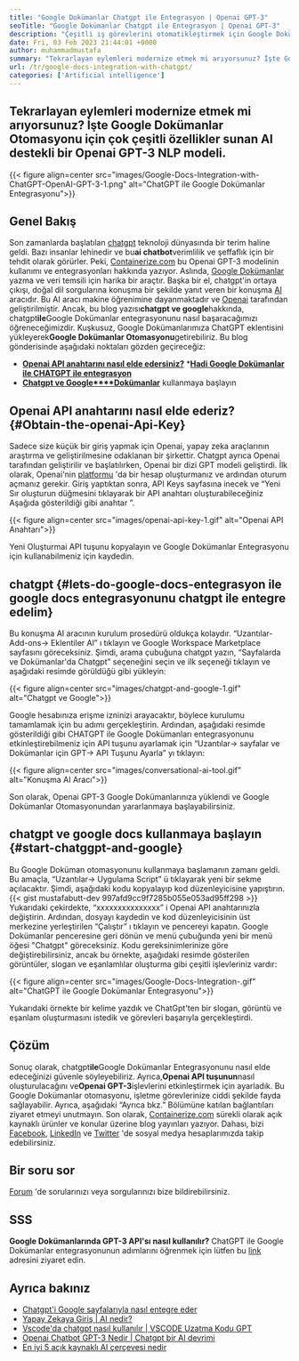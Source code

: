```yaml
---
title: "Google Dokümanlar Chatgpt ile Entegrasyon | Openai GPT-3" 
seoTitle: "Google Dokümanlar Chatgpt ile Entegrasyon | Openai GPT-3" 
description: "Çeşitli iş görevlerini otomatikleştirmek için Google Dokümanlarınıza AI destekli bir GPT-3 modeli yükleyin. CHATGPT ile Google Doküman entegrasyonunu nasıl başaracağınızı öğrenelim." 
date: Fri, 03 Feb 2023 21:44:01 +0000
author: muhammadmustafa
summary: "Tekrarlayan eylemleri modernize etmek mi arıyorsunuz? İşte Google Dokümanlar Otomasyonu için çok çeşitli özellikler sunan AI destekli bir Openai GPT-3 NLP modeli." 
url: /tr/google-docs-integration-with-chatgpt/
categories: ['Artificial intelligence']
---
```


## Tekrarlayan eylemleri modernize etmek mi arıyorsunuz? İşte Google Dokümanlar Otomasyonu için çok çeşitli özellikler sunan AI destekli bir Openai GPT-3 NLP modeli.

{{< figure align=center src="images/Google-Docs-Integration-with-ChatGPT-OpenAI-GPT-3-1.png" alt="ChatGPT ile Google Dokümanlar Entegrasyonu">}}


## Genel Bakış
Son zamanlarda başlatılan [chatgpt][1] teknoloji dünyasında bir terim haline geldi. Bazı insanlar lehinedir ve bu**ai chatbot**verimlilik ve şeffaflık için bir tehdit olarak görürler. Peki, [Containerize.com][2] bu Openai GPT-3 modelinin kullanımı ve entegrasyonları hakkında yazıyor. Aslında, [Google Dokümanlar][3] yazma ve veri temsili için harika bir araçtır. Başka bir el, chatgpt'in ortaya çıkışı, doğal dil sorgularına konuşma bir şekilde yanıt veren bir konuşma [AI][4] aracıdır. Bu AI aracı makine öğrenimine dayanmaktadır ve [Openai][5] tarafından geliştirilmiştir. Ancak, bu blog yazısı**chatgpt ve google**hakkında, chatgpt**ile**Google Dokümanlar entegrasyonunu nasıl başaracağımızı öğreneceğimizdir. Kuşkusuz, Google Dokümanlarımıza ChatGPT eklentisini yükleyerek**Google Dokümanlar Otomasyonu**getirebiliriz.
Bu blog gönderisinde aşağıdaki noktaları gözden geçireceğiz:
* [**Openai API anahtarını nasıl elde edersiniz?**][6]
***[Hadi Google Dokümanlar ile CHATGPT ile entegrasyon][7]**
* [**Chatgpt ve Google****Dokümanlar**][8] kullanmaya başlayın

## Openai API anahtarını nasıl elde ederiz? {#Obtain-the-openai-Api-Key}
Sadece size küçük bir giriş yapmak için Openai, yapay zeka araçlarının araştırma ve geliştirilmesine odaklanan bir şirkettir. Chatgpt ayrıca Openai tarafından geliştirilir ve başlatılırken, Openai bir dizi GPT modeli geliştirdi.
İlk olarak, Openai'nin [platformu][9] 'da bir hesap oluşturmanız ve ardından oturum açmanız gerekir. Giriş yaptıktan sonra, API Keys sayfasına inecek ve “Yeni Sır oluşturun düğmesini tıklayarak bir API anahtarı oluşturabileceğiniz Aşağıda gösterildiği gibi anahtar ”.

{{< figure align=center src="images/openai-api-key-1.gif" alt="Openai API Anahtarı">}}

Yeni Oluşturmai API tuşunu kopyalayın ve Google Dokümanlar Entegrasyonu için kullanabilmeniz için kaydedin.

## chatgpt {#lets-do-google-docs-entegrasyon ile google docs entegrasyonunu chatgpt ile entegre edelim}
Bu konuşma AI aracının kurulum prosedürü oldukça kolaydır. “Uzantılar-Add-ons-> Eklentiler Al” ı tıklayın ve Google Workspace Marketplace sayfasını göreceksiniz. Şimdi, arama çubuğuna chatgpt yazın, “Sayfalarda ve Dokümanlar'da Chatgpt” seçeneğini seçin ve ilk seçeneği tıklayın ve aşağıdaki resimde görüldüğü gibi yükleyin:

{{< figure align=center src="images/chatgpt-and-google-1.gif" alt="Chatgpt ve Google">}}

Google hesabınıza erişme izninizi arayacaktır, böylece kurulumu tamamlamak için bu adımı gerçekleştirin. Ardından, aşağıdaki resimde gösterildiği gibi CHATGPT ile Google Dokümanları entegrasyonunu etkinleştirebilmeniz için API tuşunu ayarlamak için “Uzantılar-> sayfalar ve Dokümanlar için GPT-> API Tuşunu Ayarla” yı tıklayın:

{{< figure align=center src="images/conversational-ai-tool.gif" alt="Konuşma AI Aracı">}}

Son olarak, Openai GPT-3 Google Dokümanlarınıza yüklendi ve Google Dokümanlar Otomasyonundan yararlanmaya başlayabilirsiniz.

## chatgpt ve google docs kullanmaya başlayın {#start-chatggpt-and-google}
Bu Google Doküman otomasyonunu kullanmaya başlamanın zamanı geldi. Bu amaçla, “Uzantılar-> Uygulama Script” ü tıklayarak yeni bir sekme açılacaktır. Şimdi, aşağıdaki kodu kopyalayıp kod düzenleyicisine yapıştırın.
{{< gist mustafabutt-dev 997afd9cc9f7285b055e053ad95ff298 >}}
Yukarıdaki çekirdekte, “xxxxxxxxxxxxxxx” i Openai API anahtarınızla değiştirin. Ardından, dosyayı kaydedin ve kod düzenleyicisinin üst merkezine yerleştirilen “Çalıştır” ı tıklayın ve pencereyi kapatın.
Google Dokümanlar penceresine geri dönün ve menü çubuğunda yeni bir menü öğesi "Chatgpt" göreceksiniz. Kodu gereksinimlerinize göre değiştirebilirsiniz, ancak bu örnekte, aşağıdaki resimde gösterilen görüntüler, slogan ve eşanlamlılar oluşturma gibi çeşitli işlevleriniz vardır:

{{< figure align=center src="images/Google-Docs-Integration-.gif" alt="ChatGPT ile Google Dokümanlar Entegrasyonu">}}

Yukarıdaki örnekte bir kelime yazdık ve ChatGpt'ten bir slogan, görüntü ve eşanlam oluşturmasını istedik ve görevleri başarıyla gerçekleştirdi.

## Çözüm
Sonuç olarak, chatgpt**ile**Google Dokümanlar Entegrasyonunu nasıl elde edeceğinizi güvenle söyleyebiliriz. Ayrıca,**Openai API tuşunun**nasıl oluşturulacağını ve**Openai GPT-3**işlevlerini etkinleştirmek için ayarladık. Bu Google Dokümanlar otomasyonu, işletme görevlerinize ciddi şekilde fayda sağlayabilir. Ayrıca, aşağıdaki “Ayrıca bkz.” Bölümüne katılan bağlantıları ziyaret etmeyi unutmayın.
Son olarak, [Containerize.com][2] sürekli olarak açık kaynaklı ürünler ve konular üzerine blog yayınları yazıyor. Dahası, bizi [Facebook][10], [LinkedIn][11] ve [Twitter][12] 'de sosyal medya hesaplarımızda takip edebilirsiniz.

## Bir soru sor
[Forum][13] 'de sorularınızı veya sorgularınızı bize bildirebilirsiniz.

## SSS
**Google Dokümanlarında GPT-3 API'sı nasıl kullanılır?**
ChatGPT ile Google Dokümanlar entegrasyonunun adımlarını öğrenmek için lütfen bu [link][7] adresini ziyaret edin.

## Ayrıca bakınız
  * [Chatgpt'i Google sayfalarıyla nasıl entegre eder][14]
  * [Yapay Zekaya Giriş | AI nedir?][4]
  * [Vscode'da chatgpt nasıl kullanılır | VSCODE Uzatma Kodu GPT][15]
  * [Openai Chatbot GPT-3 Nedir | Chatgpt bir AI devrimi][1]
  * [En iyi 5 açık kaynaklı AI çerçevesi nedir][16]

  
[1]: https://blog.containerize.com/artificial-intelligence/what-is-openai-chatbot-gpt-3-chatgpt-an-ai-revolution/
[2]: https://www.containerize.com/
[3]: https://docs.google.com/document/u/0/
[4]: https://blog.containerize.com/artificial-intelligence/an-introduction-to-artificial-intelligence-what-is-ai/
[5]: https://openai.com/
[6]: #How-to-obtain-the-OpenAI-API-key
[7]: #Lets-do-Google-Docs-Integration-with-ChatGPT
[8]: #Start-using-ChatGPT-and-Google
[9]: https://platform.openai.com/account/api-keys
[10]: https://web.facebook.com/containerize
[11]: https://www.linkedin.com/company/containerize/
[12]: https://twitter.com/containerize_co
[13]: https://forum.containerize.com/
[14]: https://blog.containerize.com/artificial-intelligence/integrate-chatgpt-with-google-sheets/
[15]: https://blog.containerize.com/artificial-intelligence/how-to-use-chatgpt-in-vscode-the-vscode-extension-codegpt/
[16]: https://blog.containerize.com/artificial-intelligence/top-5-open-source-ai-frameworks/
